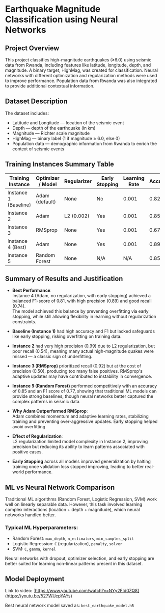 # Earthquake Magnitude Classification using Neural Networks

## Project Overview

This project classifies high-magnitude earthquakes (≥6.0) using seismic data from Rwanda, including features like latitude, longitude, depth, and magnitude. A binary target, HighMag, was created for classification. Neural networks with different optimization and regularization methods were used to improve performance. Population data from Rwanda was also integrated to provide additional contextual information.

## Dataset Description

The dataset includes:  
- Latitude and Longitude — location of the seismic event  
- Depth — depth of the earthquake (in km)  
- Magnitude — Richter scale magnitude  
- HighMag — binary label (1 if magnitude ≥ 6.0, else 0)  
- Population data — demographic information from Rwanda to enrich the context of seismic events

## Training Instances Summary Table

| Training Instance     | Optimizer / Model        | Regularizer | Early Stopping | Learning Rate | Accuracy | F1 Score | Recall | Precision | Loss (Val) |
|-----------------------|-------------------------|-------------|----------------|---------------|----------|----------|--------|-----------|------------|
| Instance 1 (Baseline) | Adam (default)          | None        | No             | 0.001         | 0.8212   | 0.6262   | 0.4610 | 0.9759    | ~0.25      |
| Instance 2            | Adam                    | L2 (0.002)  | Yes            | 0.001         | 0.85     | 0.7006   | 0.54   | 0.99      | ~0.41      |
| Instance 3            | RMSprop                 | None        | Yes            | 0.001         | 0.67     | 0.6456   | 0.92   | 0.50      | ~0.55      |
| Instance 4 (Best)     | Adam                    | None        | Yes            | 0.001         | 0.89     | 0.8090   | 0.74   | 0.89      | ~0.30      |
| Instance 5            | Random Forest | None        | N/A            | N/A           | 0.85     | 0.77     | 0.74   | 0.81      | N/A        |

## Summary of Results and Justification

- **Best Performance**:  
  Instance 4 (Adam, no regularization, with early stopping) achieved a balanced F1-score of 0.81, with high precision (0.89) and good recall (0.74).  
  The model achieved this balance by preventing overfitting via early stopping, while still allowing flexibility in learning without regularization constraints.

- **Baseline (Instance 1)** had high accuracy and F1 but lacked safeguards like early stopping, risking overfitting on training data.

- **Instance 2** had very high precision (0.99) due to L2 regularization, but poor recall (0.54), meaning many actual high-magnitude quakes were missed — a classic sign of underfitting.

- **Instance 3 (RMSprop)** prioritized recall (0.92) but at the cost of precision (0.50), producing too many false positives. RMSprop's adaptive updates may have contributed to instability in convergence.

- **Instance 5 (Random Forest)** performed competitively with an accuracy of 0.85 and an F1 score of 0.77, showing that traditional ML models can provide strong baselines, though neural networks better captured the complex patterns in seismic data.

- **Why Adam Outperformed RMSprop**:  
  Adam combines momentum and adaptive learning rates, stabilizing training and preventing over-aggressive updates. Early stopping helped avoid overfitting.

- **Effect of Regularization**:  
  L2 regularization limited model complexity in Instance 2, improving precision but reducing its ability to learn patterns associated with positive cases.

- **Early Stopping** across all models improved generalization by halting training once validation loss stopped improving, leading to better real-world performance.

## ML vs Neural Network Comparison

Traditional ML algorithms (Random Forest, Logistic Regression, SVM) work well on linearly separable data. However, this task involved learning complex interactions (location + depth + magnitude), which neural networks handled better.

### Typical ML Hyperparameters:
- Random Forest: `max_depth`, `n_estimators`, `min_samples_split`
- Logistic Regression: `C` (regularization), `penalty`, `solver`
- SVM: `C`, `gamma`, `kernel`

Neural networks with dropout, optimizer selection, and early stopping are better suited for learning non-linear patterns present in this dataset.

## Model Deployment

Link to video: [https://www.youtube.com/watch?v=NYy2FId0ZQ8](https://youtu.be/527WUcpYAYs)

Best neural network model saved as: `best_earthquake_model.h5`  

